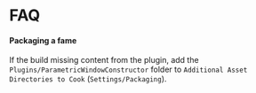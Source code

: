 # FAQ

#### Packaging a fame

If the build missing content from the plugin, add the `Plugins/ParametricWindowConstructor` folder to `Additional Asset Directories to Cook` (`Settings/Packaging`).

